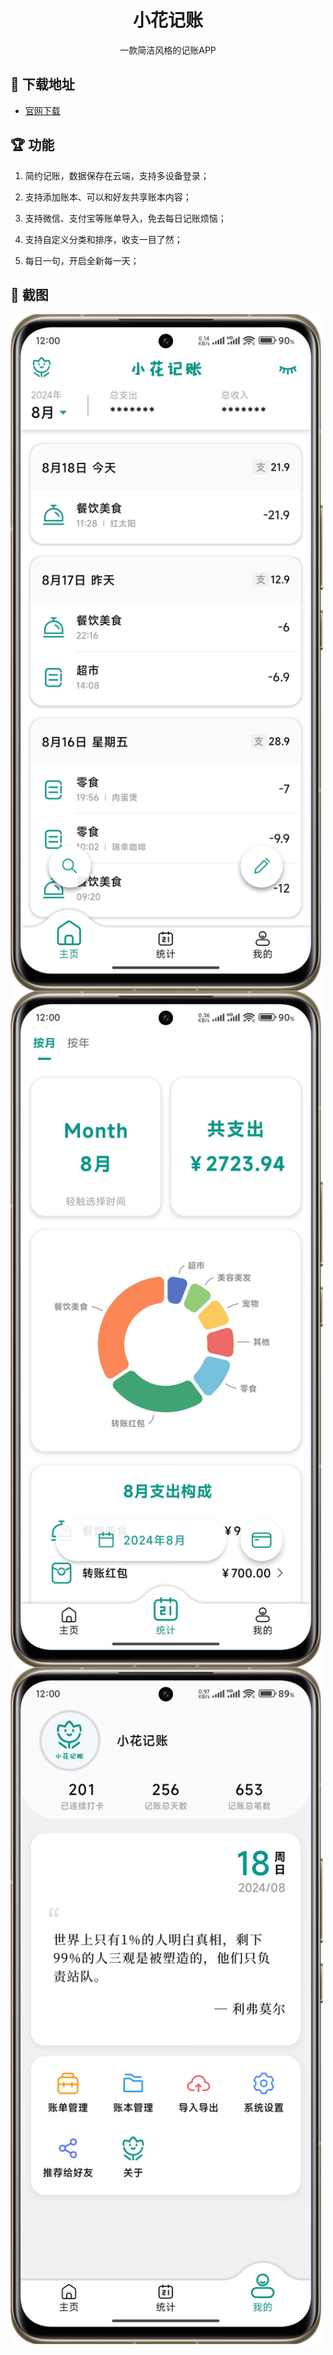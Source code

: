 <h1 align="center">小花记账</h1>

<div align="center">
  一款简洁风格的记账APP
</div>

## 🔗 下载地址
- <a href="https://app.leofitz7.com" target="_blank">官网下载</a>

## 🏆 功能
1. 简约记账，数据保存在云端，支持多设备登录；

2. 支持添加账本、可以和好友共享账本内容；

3. 支持微信、支付宝等账单导入，免去每日记账烦恼；

4. 支持自定义分类和排序，收支一目了然；

5. 每日一句，开启全新每一天；

## 💎 截图

<img src="https://raw.githubusercontent.com/leopold7/XHJZ/main/img/home.jpg" width = "500" alt="主页" align=center />

<img src="https://raw.githubusercontent.com/leopold7/XHJZ/main/img/statistic.jpg" width = "500" alt="统计" align=center />

<img src="https://raw.githubusercontent.com/leopold7/XHJZ/main/img/mine.jpg" width = "500" alt="我的" align=center />

